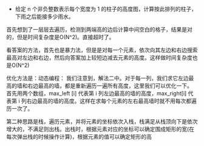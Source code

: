 * 给定 n 个非负整数表示每个宽度为 1 的柱子的高度图，计算按此排列的柱子，下雨之后能接多少雨水。

首先想到了一层层去遍历，检测到两端高的边后计算中间空白的格子，结果是对的，但是时间复杂度是O(N^2)。直接超时了。

看答案的方法，首先也是暴力法，但是是对每一个元素，依次向其左边和右边搜索最高对左边和右边，然后向答案加上较短边减去元素的高度。这样做时间复杂度也是O(N^2)

优化方法是：动态编程：
我们注意到，解法二中。对于每一列，我们求它左边最高的墙和右边最高的墙，都是重新遍历一遍所有高度，这里我们可以优化一下。
首先用两个数组，max_left [i] 代表第 i 列左边最高的墙的高度，max_right[i] 代表第 i 列右边最高的墙的高度。这样在求每个元素的左右最高墙时就不用每次都遍历一次了。

第二种思路是栈，遍历元素，并将元素的坐标依次入栈，栈满足从栈顶向下是依次增大的，不满足则出栈。出栈时，根据元素对应的坐标可以确定围成矩形的宽(在每次弹出栈的时候操作计算)，根据元素的值可以确定矩形的高
